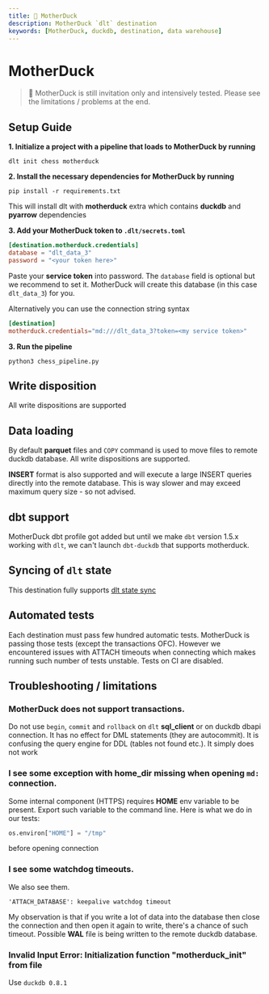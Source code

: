 ```yaml
---
title: 🧪 MotherDuck
description: MotherDuck `dlt` destination
keywords: [MotherDuck, duckdb, destination, data warehouse]
---
```


# MotherDuck

> 🧪 MotherDuck is still invitation only and intensively tested. Please see the limitations / problems at the end.

## Setup Guide

**1. Initialize a project with a pipeline that loads to MotherDuck by running**
```
dlt init chess motherduck
```

**2. Install the necessary dependencies for MotherDuck by running**
```
pip install -r requirements.txt
```

This will install dlt with **motherduck** extra which contains **duckdb** and **pyarrow** dependencies

**3. Add your MotherDuck token to `.dlt/secrets.toml`**
```toml
[destination.motherduck.credentials]
database = "dlt_data_3"
password = "<your token here>"
```
Paste your **service token** into password. The `database` field is optional but we recommend to set it. MotherDuck will create this database (in this case `dlt_data_3`) for you.

Alternatively you can use the connection string syntax
```toml
[destination]
motherduck.credentials="md:///dlt_data_3?token=<my service token>"
```

**3. Run the pipeline**
```
python3 chess_pipeline.py
```

## Write disposition
All write dispositions are supported

## Data loading
By default **parquet** files and `COPY` command is used to move files to remote duckdb database. All write dispositions are supported.

**INSERT** format is also supported and will execute a large INSERT queries directly into the remote database. This is way slower and may exceed maximum query size - so not advised.

## dbt support
MotherDuck dbt profile got added but until we make `dbt` version 1.5.x working with `dlt`, we can't launch `dbt-duckdb` that supports motherduck.

## Syncing of `dlt` state
This destination fully supports [dlt state sync](../../general-usage/state#syncing-state-with-destination)

## Automated tests
Each destination must pass few hundred automatic tests. MotherDuck is passing those tests (except the transactions OFC). However we encountered issues with ATTACH timeouts when connecting which makes running such number of tests unstable. Tests on CI are disabled.

## Troubleshooting / limitations

### MotherDuck does not support transactions.
Do not use `begin`, `commit` and `rollback` on `dlt` **sql_client** or on duckdb dbapi connection. It has no effect for DML statements (they are autocommit). It is confusing the query engine for DDL (tables not found etc.). It simply does not work

### I see some exception with home_dir missing when opening `md:` connection.
Some internal component (HTTPS) requires **HOME** env variable to be present. Export such variable to the command line. Here is what we do in our tests:
```python
os.environ["HOME"] = "/tmp"
```
before opening connection

### I see some watchdog timeouts.
We also see them.
```
'ATTACH_DATABASE': keepalive watchdog timeout
```
My observation is that if you write a lot of data into the database then close the connection and then open it again to write, there's a chance of such timeout. Possible **WAL** file is being written to the remote duckdb database.

### Invalid Input Error: Initialization function "motherduck_init" from file
Use `duckdb 0.8.1`

